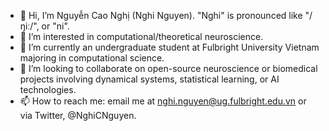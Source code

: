 - 👋 Hi, I’m Nguyễn Cao Nghị (Nghi Nguyen). "Nghi" is pronounced like "/ŋiː/", or "ni".
- 👀 I’m interested in computational/theoretical neuroscience. 
- 🌱 I’m currently an undergraduate student at Fulbright University Vietnam majoring in computational science.
- 💞️ I’m looking to collaborate on open-source neuroscience or biomedical projects involving dynamical systems, statistical learning, or AI technologies.
- 📫 How to reach me: email me at nghi.nguyen@ug.fulbright.edu.vn or via Twitter, @NghiCNguyen.

<!---
ngcaonghi/ngcaonghi is a ✨ special ✨ repository because its `README.md` (this file) appears on your GitHub profile.
You can click the Preview link to take a look at your changes.
--->
